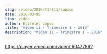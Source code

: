 ```yaml
---
slug: /video/2016/t1/l11/sabado
date: 2016-03-05
tipo: video
author: Elifelet Lopez
title: "Video 11 - Trimestre 1 - 2016"
description: "Video 11 - Trimestre 1 - 2016"
---
```


https://player.vimeo.com/video/160477892
